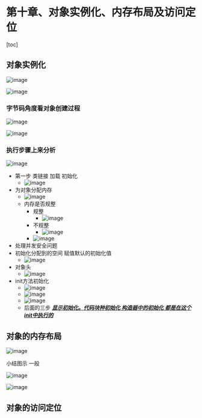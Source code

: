 # 第十章、对象实例化、内存布局及访问定位

[toc]

## 对象实例化

![image](https://static.lovedata.net/20-11-25-04bd2a351f012bb8f382d01bbe2babd9.png-wm)

![image](https://static.lovedata.net/20-11-25-9cdca0010fb62b18187b073c4a08cda4.png-wm)

### 字节码角度看对象创建过程

![image](https://static.lovedata.net/20-11-25-e6d2e3f816098458df653958b17c7221.png-wm)

![image](https://static.lovedata.net/20-11-25-db1dc87b5705295270e9cc020df8d497.png-wm)

### 执行步骤上来分析



![image](https://static.lovedata.net/20-11-26-7c78f8b5b68c9af2d0432ae383bbf406.png-wm)

- 第一步 类链接 加载 初始化
  -  ![image](https://static.lovedata.net/20-11-26-23a0f67dbe78d8989436598253d723c1.png-wm)
- 为对象分配内存
  - ![image](https://static.lovedata.net/20-11-26-7e9e1eecc48e615f393a69ff8498b719.png-wm)
  - 内存是否规整
    - 规整
      - ![image](https://static.lovedata.net/20-11-26-245a12969c77f12f1f04882f0710a0d2.png-wm)
    - 不规整
      - ![image](https://static.lovedata.net/20-11-26-b9d9b5556e3f12c8324fa997353d71ce.png-wm)
    - ![image](https://static.lovedata.net/20-11-26-765948ce28c2d3d9c35ec66c6df015f2.png-wm)
- 处理并发安全问题
- 初始化分配到的空间 赋值默认的初始化值
  - ![image](https://static.lovedata.net/20-11-26-d407a048f86128ceb24c7d62ad40109f.png-wm)
- 对象头
  - ![image](https://static.lovedata.net/20-11-26-135de6bd2ec47751741e5d92acb6e3d2.png-wm)
- init方法初始化
  - ![image](https://static.lovedata.net/20-11-26-b602aef0599a94f7332cf9ff5bc4f693.png-wm)
  - ![image](https://static.lovedata.net/20-11-26-999c0a38dd1706acd96a5a34d2eb4884.png-wm)
  - ![image](https://static.lovedata.net/20-11-26-c278bf7f37569034265ae8bfc789a345.png-wm)
  - 后面的三步 **<u>*显示初始化。代码块种初始化  构造器中的初始化 都是在这个 init中执行的*</u>**

## 对象的内存布局

![image](https://static.lovedata.net/20-11-26-f0f25ef69879318fc0ee38262e442318.png-wm)

小结图示 一般

![image](https://static.lovedata.net/20-11-26-f4f3e74ce234448ad1ffd157256fe1a8.png-wm)

![image](https://static.lovedata.net/20-11-26-0290bdf5ba0146b203357109ce36824f.png-wm)

## 对象的访问定位

































